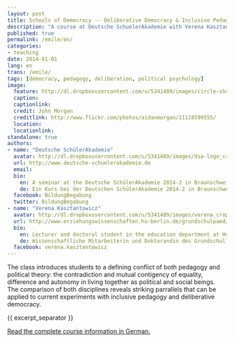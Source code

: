 ```yaml
---
layout: post
title: Schools of Democracy -- Deliberative Democracy & Inclusive Pedagogy
description: "A course at Deutsche SchuelerAkademie with Verena Kasztantowicz"
published: true
permalink: /emile/en/
categories:
- teaching
date: 2014-01-01
lang: en
trans: /emile/
tags: [democracy, pedagogy, deliberation, political psychology]
image:
  feature: http://dl.dropboxusercontent.com/u/5341489/images/circle-shadows_crop.jpg
  caption: 
  captionlink: 
  credit: John Morgan
  creditlink: http://www.flickr.com/photos/aidanmorgan/11118599555/
  location: 
  locationlink:
standalone: true
authors:
- name: "Deutsche SchülerAkademie"
  avatar: http://dl.dropboxusercontent.com/u/5341489/images/dsa-logo_crop.jpg
  url: http://www.deutsche-schuelerakademie.de
  email: 
  bio:
    en: A seminar at the Deutsche SchülerAkademie 2014-2 in Braunschweig
    de: Ein Kurs bei der Deutschen SchülerAkademie 2014-2 in Braunschweig
  facebook: BildungBegabung
  twitter: BildungBegabung
- name: "Verena Kasztantowicz"
  avatar: http://dl.dropboxusercontent.com/u/5341489/images/verena_crop.jpg
  url: http://www.erziehungswissenschaften.hu-berlin.de/grundschulpaed/mitarbeiterinnen/lb-deutsch
  bio:
    en: Lecturer and doctoral student in the education department at Humboldt University Berlin
    de: Wissenschaftliche Mitarbeiterin und Doktorandin des Grundschullehramtes an der Humboldt Universität Berlin
  facebook: verena.kasztantowicz
---
```


The class introduces students to a defining conflict of both pedagogy and political theory:
the contradiction and mutual contigency of equality, difference and autonomy in living together as political and social beings.
The comparison of both disciplines reveals striking parrallels that can be applied to current experiments with inclusive pedagogy and deliberative democracy.

{{ excerpt_separator }}

<div markdown="0">
<a href="/emile/" class="btn">Read the complete course information in German.</a>
</div>